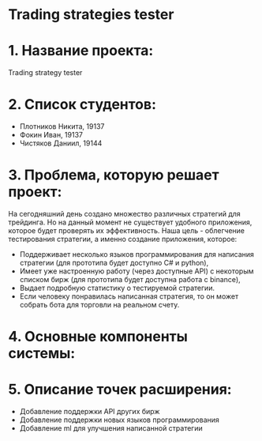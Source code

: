 # Trading strategies tester
# 1. Название проекта:

Trading strategy tester

# 2. Список студентов:

- Плотников Никита, 19137
- Фокин Иван, 19137
- Чистяков Даниил, 19144

# 3. Проблема, которую решает проект:

  На сегодняшний день создано множество различных стратегий для трейдинга. Но на данный момент не существует удобного приложения, которое будет
проверять их эффективность. Наша цель - облегчение тестирования стратегии, а именно создание приложения, которое:

- Поддерживает несколько языков программирования для написания стратегии (для прототипа будет доступно C# и python),
- Имеет уже настроенную работу (через доступные API) с некоторым списком бирж (для прототипа будет доступна работа с binance),
- Выдает подробную статистику о тестируемой стратегии.
- Если человеку понравилась написанная стратегия, то он может собрать бота для торговли на реальном счету.

# 4. Основные компоненты системы:

# 5. Описание точек расширения:
- Добавление поддержки API других бирж
- Добавление поддержки новых языков программирования
- Добавление ml для улучшения написанной стратегии
